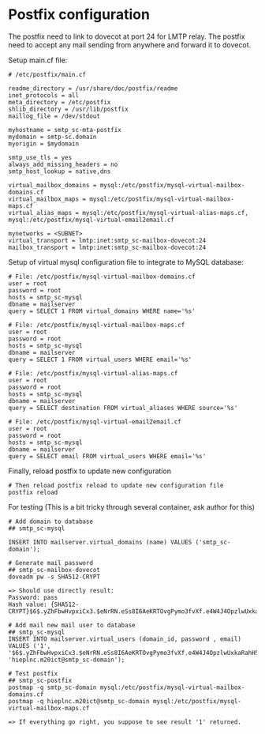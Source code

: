 # Postfix configuration

The postfix need to link to dovecot at port 24 for LMTP relay. The postfix need
to accept any mail sending from anywhere and forward it to dovecot.

Setup main.cf file:

```
# /etc/postfix/main.cf

readme_directory = /usr/share/doc/postfix/readme
inet_protocols = all
meta_directory = /etc/postfix
shlib_directory = /usr/lib/postfix
maillog_file = /dev/stdout

myhostname = smtp_sc-mta-postfix
mydomain = smtp-sc.domain
myorigin = $mydomain

smtp_use_tls = yes
always_add_missing_headers = no
smtp_host_lookup = native,dns

virtual_mailbox_domains = mysql:/etc/postfix/mysql-virtual-mailbox-domains.cf
virtual_mailbox_maps = mysql:/etc/postfix/mysql-virtual-mailbox-maps.cf
virtual_alias_maps = mysql:/etc/postfix/mysql-virtual-alias-maps.cf, mysql:/etc/postfix/mysql-virtual-email2email.cf

mynetworks = <SUBNET>
virtual_transport = lmtp:inet:smtp_sc-mailbox-dovecot:24
mailbox_transport = lmtp:inet:smtp_sc-mailbox-dovecot:24
```

Setup of virtual mysql configuration file to integrate to MySQL database:

```
# File: /etc/postfix/mysql-virtual-mailbox-domains.cf
user = root
password = root
hosts = smtp_sc-mysql
dbname = mailserver
query = SELECT 1 FROM virtual_domains WHERE name='%s'

# File: /etc/postfix/mysql-virtual-mailbox-maps.cf
user = root
password = root
hosts = smtp_sc-mysql
dbname = mailserver
query = SELECT 1 FROM virtual_users WHERE email='%s'

# File: /etc/postfix/mysql-virtual-alias-maps.cf
user = root
password = root
hosts = smtp_sc-mysql
dbname = mailserver
query = SELECT destination FROM virtual_aliases WHERE source='%s'

# File: /etc/postfix/mysql-virtual-email2email.cf
user = root
password = root
hosts = smtp_sc-mysql
dbname = mailserver
query = SELECT email FROM virtual_users WHERE email='%s'
```

Finally, reload postfix to update new configuration

```
# Then reload postfix reload to update new configuration file
postfix reload
```

For testing (This is a bit tricky through several container, ask author for this)

```
# Add domain to database
## smtp_sc-mysql

INSERT INTO mailserver.virtual_domains (name) VALUES ('smtp_sc-domain');

# Generate mail password
## smtp_sc-mailbox-dovecot
doveadm pw -s SHA512-CRYPT

=> Should use directly result:
Password: pass
Hash value: {SHA512-CRYPT}$6$.yZhFbwHvpxiCx3.$eNrRN.eSs8I6AeKRTOvgPymo3fvXf.e4W4J4OpzlwUxkaRahH5pLDJv40Ms.T5bH5ncFpNcpY3vLTUsVa/6HS1

# Add mail new mail user to database
## smtp_sc-mysql
INSERT INTO mailserver.virtual_users (domain_id, password , email)
VALUES ('1', '$6$.yZhFbwHvpxiCx3.$eNrRN.eSs8I6AeKRTOvgPymo3fvXf.e4W4J4OpzlwUxkaRahH5pLDJv40Ms.T5bH5ncFpNcpY3vLTUsVa/6HS1', 'hieplnc.m20ict@smtp_sc-domain');

# Test postfix
## smtp_sc-postfix
postmap -q smtp_sc-domain mysql:/etc/postfix/mysql-virtual-mailbox-domains.cf
postmap -q hieplnc.m20ict@smtp_sc-domain mysql:/etc/postfix/mysql-virtual-mailbox-maps.cf

=> If everything go right, you suppose to see result '1' returned.
```
